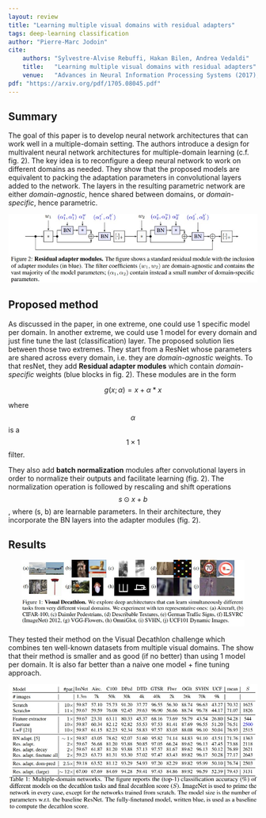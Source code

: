 ```yaml
---
layout: review
title: "Learning multiple visual domains with residual adapters"
tags: deep-learning classification 
author: "Pierre-Marc Jodoin"
cite:
    authors: "Sylvestre-Alvise Rebuffi, Hakan Bilen, Andrea Vedaldi"
    title:   "Learning multiple visual domains with residual adapters"
    venue:   "Advances in Neural Information Processing Systems (2017), pp. 506-516"
pdf: "https://arxiv.org/pdf/1705.08045.pdf"
---
```




## Summary

The goal of this paper is to develop neural network architectures that can work well in a multiple-domain setting.  The authors introduce a design for multivalent neural  network architectures for multiple-domain learning (c.f. fig. 2). The key idea is to reconfigure  a deep neural network to work on different domains as needed.  They show that the proposed models are equivalent to packing the adaptation  parameters in convolutional layers added to the network. The layers in the resulting parametric network are either *domain-agnostic*, hence shared between domains, or *domain-specific*, hence parametric.


<center><img src="/article/images/resadm/sc01.jpg" width="600"></center>

## Proposed method

As discussed in the paper, in one extreme, one could use 1 specific model per domain.  In another extreme, we could use 1 model for every domain and just fine tune the last (classification) layer.  The proposed solution lies between those two extremes. They start from a ResNet whose parameters are shared across every domain, i.e. they are *domain-agnostic* weights.  To that resNet, they add **Residual adapter modules** which contain *domain-specific* weights (blue blocks in fig. 2).  These modules are in the form 

$$ g(x;\alpha) = x + \alpha * x $$

where $$\alpha $$ is a $$1\times 1$$ filter.


They also add **batch normalization** modules after convolutional layers in order to normalize
 their outputs and facilitate learning (fig. 2). The normalization operation is followed by rescaling and shift operations $$s \odot x + b$$, where (s, b) are learnable parameters. In their architecture, they  incorporate
 the BN layers into the adapter modules (fig. 2).

## Results

<center><img src="/article/images/resadm/sc02.jpg" width="450"></center> 

They tested their method on the Visual Decathlon challenge which combines ten well-known datasets from multiple visual domains.  The show that their method is smaller and as good (if no better) than using 1 model per domain.  It is also far better than a naive one model + fine tuning approach.

<center><img src="/article/images/resadm/sc03.jpg" width="800"></center> 
